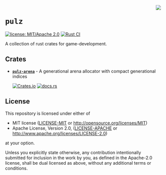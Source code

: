 <img align="right" src="https://raw.githubusercontent.com/HellButcher/pulz/master/docs/logo-full.png"/>

# `pulz`

[![license: MIT/Apache 2.0](https://img.shields.io/badge/license-MIT%2FApache--2.0-blue.svg)](#license)
[![Rust CI](https://github.com/HellButcher/pulz/actions/workflows/rust.yml/badge.svg)](https://github.com/HellButcher/pulz/actions/workflows/rust.yml)

A collection of rust crates for game-development.

## Crates

* **[`pulz-arena`](crates/arena)** -
  A generational arena allocator with compact generational indices

  [![Crates.io](https://img.shields.io/crates/v/pulz-arena.svg?label=pulz-arena)](https://crates.io/crates/pulz-arena)
  [![docs.rs](https://docs.rs/pulz-arena/badge.svg)](https://docs.rs/pulz-arena/)

## License

[license]: #license

This repository is licensed under either of

* MIT license ([LICENSE-MIT] or <http://opensource.org/licenses/MIT>)
* Apache License, Version 2.0, ([LICENSE-APACHE] or <http://www.apache.org/licenses/LICENSE-2.0>)

at your option.

Unless you explicitly state otherwise, any contribution intentionally submitted
for inclusion in the work by you, as defined in the Apache-2.0 license, shall be
dual licensed as above, without any additional terms or conditions.

[LICENSE-MIT]: LICENSE-MIT
[LICENSE-APACHE]: LICENSE-APACHE
